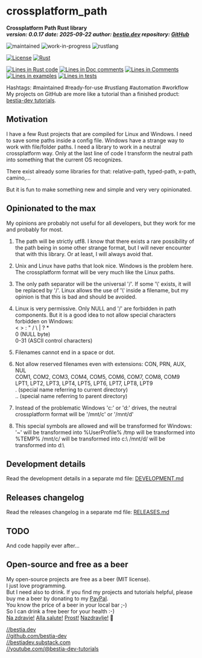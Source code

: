 <!-- markdownlint-disable MD041 -->
[//]: # (auto_md_to_doc_comments segment start A)

# crossplatform_path

[//]: # (auto_cargo_toml_to_md start)

**Crossplatform Path Rust library**  
***version: 0.0.17 date: 2025-09-22 author: [bestia.dev](https://bestia.dev) repository: [GitHub](https://github.com/bestia-dev/crossplatform_path)***

 ![maintained](https://img.shields.io/badge/maintained-green)
 ![work-in-progress](https://img.shields.io/badge/work_in_progress-yellow)
 ![rustlang](https://img.shields.io/badge/rustlang-orange)

[//]: # (auto_cargo_toml_to_md end)
 
  [![License](https://img.shields.io/badge/license-MIT-blue.svg)](https://github.com/bestia-dev/crossplatform_path/blob/main/LICENSE)
  [![Rust](https://github.com/bestia-dev/crossplatform_path/workflows/rust_fmt_auto_build_test/badge.svg)](https://github.com/bestia-dev/crossplatform_path/)

[//]: # (auto_lines_of_code start)
[![Lines in Rust code](https://img.shields.io/badge/Lines_in_Rust-12-green.svg)](https://github.com/bestia-dev/crossplatform_path/)
[![Lines in Doc comments](https://img.shields.io/badge/Lines_in_Doc_comments-85-blue.svg)](https://github.com/bestia-dev/crossplatform_path/)
[![Lines in Comments](https://img.shields.io/badge/Lines_in_comments-10-purple.svg)](https://github.com/bestia-dev/crossplatform_path/)
[![Lines in examples](https://img.shields.io/badge/Lines_in_examples-22-yellow.svg)](https://github.com/bestia-dev/crossplatform_path/)
[![Lines in tests](https://img.shields.io/badge/Lines_in_tests-0-orange.svg)](https://github.com/bestia-dev/crossplatform_path/)

[//]: # (auto_lines_of_code end)

Hashtags: #maintained #ready-for-use #rustlang #automation #workflow  
My projects on GitHub are more like a tutorial than a finished product: [bestia-dev tutorials](https://github.com/bestia-dev/tutorials_rust_wasm).  

## Motivation

I have a few Rust projects that are compiled for Linux and Windows. I need to save some paths inside a config file. Windows have a strange way to work with file/folder paths. I need a library to work in a neutral crossplatform way. Only at the last line of code I transform the neutral path into something that the current OS recognizes.

There exist already some libraries for that: relative-path, typed-path, x-path, camino,...

But it is fun to make something new and simple and very very opinionated.

## Opinionated to the max

My opinions are probably not useful for all developers, but they work for me and probably for most.

1. The path will be strictly utf8. I know that there exists a rare possibility of the path being in some other strange format, but I will never encounter that with this library. Or at least, I will always avoid that.
2. Unix and Linux have paths that look nice. Windows is the problem here. The crossplatform format will be very much like the Linux paths.
3. The only path separator will be the universal '/'. If some '\\' exists, it will be replaced by '/'. Linux allows the use of '\\' inside a filename, but my opinion is that this is bad and should be avoided.
4. Linux is very permissive. Only NULL and '/' are forbidden in path components. But it is a good idea to not allow special characters forbidden on Windows:  
< > : " / \\ | ? *  
0 (NULL byte)  
0-31 (ASCII control characters)  
5. Filenames cannot end in a space or dot.
6. Not allow reserved filenames even with extensions:
CON, PRN, AUX, NUL  
COM1, COM2, COM3, COM4, COM5, COM6, COM7, COM8, COM9  
LPT1, LPT2, LPT3, LPT4, LPT5, LPT6, LPT7, LPT8, LPT9  
.  (special name referring to current directory)  
.. (special name referring to parent directory)  

7. Instead of the problematic Windows 'c:' or 'd:' drives, the neutral crossplatform format will be '/mnt/c' or '/mnt/d'  
8. This special symbols are allowed and will be transformed for Windows:  
'~'    will be transformed into %UserProfile%
/tmp   will be transformed into %TEMP%
/mnt/c/ will be transformed into c:\\
/mnt/d/ will be transformed into d:\\

## Development details

Read the development details in a separate md file:
[DEVELOPMENT.md](DEVELOPMENT.md)

## Releases changelog

Read the releases changelog in a separate md file:
[RELEASES.md](RELEASES.md)

## TODO

And code happily ever after...

## Open-source and free as a beer

My open-source projects are free as a beer (MIT license).  
I just love programming.  
But I need also to drink. If you find my projects and tutorials helpful, please buy me a beer by donating to my [PayPal](https://paypal.me/LucianoBestia).  
You know the price of a beer in your local bar ;-)  
So I can drink a free beer for your health :-)  
[Na zdravje!](https://translate.google.com/?hl=en&sl=sl&tl=en&text=Na%20zdravje&op=translate) [Alla salute!](https://dictionary.cambridge.org/dictionary/italian-english/alla-salute) [Prost!](https://dictionary.cambridge.org/dictionary/german-english/prost) [Nazdravlje!](https://matadornetwork.com/nights/how-to-say-cheers-in-50-languages/) 🍻

[//bestia.dev](https://bestia.dev)  
[//github.com/bestia-dev](https://github.com/bestia-dev)  
[//bestiadev.substack.com](https://bestiadev.substack.com)  
[//youtube.com/@bestia-dev-tutorials](https://youtube.com/@bestia-dev-tutorials)  

[//]: # (auto_md_to_doc_comments segment end A)
